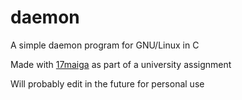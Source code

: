 # daemon

A simple daemon program for GNU/Linux in C

Made with [17maiga](https://github.com/17maiga) as part of a university assignment

Will probably edit in the future for personal use
